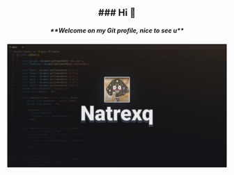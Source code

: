 <h2 align="center">
  ### Hi 🌙
  </h1>
<h5 align="center">**Welcome on my Git profile, nice to see u**</h1>

<img align="center" src="Natrexq.png" width="600px" >
<br/>

<!--
**Natrexq/Natrexq** is a ✨ _special_ ✨ repository because its `README.md` (this file) appears on your GitHub profile.

Here are some ideas to get you started:

- 🔭 I’m currently working on ...
- 🌱 I’am currently learning ...
- 👯 I’m looking to collaborate on ...
- 🤔 I’m looking for help with ...
- 💬 Ask me about ...
- 📫 How to reach me: ...
- 😄 Pronouns: ...
- ⚡ Fun fact: ...
-->
